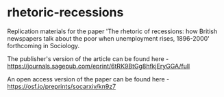 # rhetoric-recessions
Replication materials for the paper 'The rhetoric of recessions: how British newspapers talk about the poor when unemployment rises, 1896-2000' forthcoming in Sociology. 

The publisher's version of the article can be found here - https://journals.sagepub.com/eprint/6tRK9BtGg8hfkjEryGGA/full

An open access version of the paper can be found here - https://osf.io/preprints/socarxiv/kn9z7
